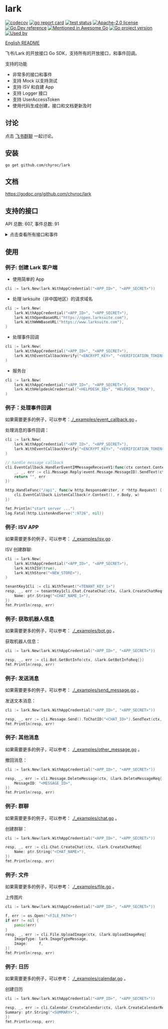 # lark

[![codecov](https://codecov.io/gh/chyroc/lark/branch/master/graph/badge.svg?token=Z73T6YFF80)](https://codecov.io/gh/chyroc/lark)
[![go report card](https://goreportcard.com/badge/github.com/chyroc/lark "go report card")](https://goreportcard.com/report/github.com/chyroc/lark)
[![test status](https://github.com/chyroc/lark/actions/workflows/test.yml/badge.svg)](https://github.com/chyroc/lark/actions)
[![Apache-2.0 license](https://img.shields.io/badge/License-Apache%202.0-brightgreen.svg)](https://opensource.org/licenses/Apache-2.0)
[![Go.Dev reference](https://img.shields.io/badge/go.dev-reference-blue?logo=go&logoColor=white)](https://pkg.go.dev/github.com/chyroc/lark)
[![Mentioned in Awesome Go](https://awesome.re/mentioned-badge.svg)](https://github.com/avelino/awesome-go)
[![Go project version](https://badge.fury.io/go/github.com%2Fchyroc%2Flark.svg)](https://badge.fury.io/go/github.com%2Fchyroc%2Flark)
[![Used by](https://github-used-by.chyroc.cn/chyroc/lark.svg)]()

[English README](./README.md)

飞书/Lark 的开放接口 Go SDK，支持所有的开放接口，和事件回调。

支持的功能

- 非常多的接口和事件
- 支持 Mock 以支持测试
- 支持 ISV 和自建 App
- 支持 Logger 接口
- 支持 UserAccessToken
- 使用代码生成创建，接口和文档更新及时

## 讨论

⁣点击 [飞书群聊](https://applink.feishu.cn/client/chat/chatter/add_by_link?link_token=985n4cf0-70d7-444c-909f-98885892c233) 一起讨论。

## 安装

```shell
go get github.com/chyroc/lark
```

## 文档

https://godoc.org/github.com/chyroc/lark

## 支持的接口

API 总数: 607, 事件总数: 91

<details>
  <summary>
    点击查看所有接口和事件
  </summary>

- ACS
  - GetACSAccessRecordList
  - GetACSAccessRecordPhoto
  - GetACSDeviceList
  - GetACSUser
  - GetACSUserFace
  - GetACSUserList
  - UpdateACSUser
  - UpdateACSUserFace
- AI
  - DetectTextLanguage
  - RecognizeBasicImage
  - RecognizeSpeechFile
  - RecognizeSpeechStream
  - TranslateText
- Admin
  - AdminResetPassword
  - GetAdminDeptStats
  - GetAdminUserStats
- AppLink
  - OpenBot
  - OpenCalender
  - OpenCalenderAccount
  - OpenCalenderEventCreate
  - OpenCalenderView
  - OpenChat
  - OpenDocs
  - OpenLark
  - OpenMiniProgram
  - OpenSSOLogin
  - OpenScan
  - OpenTask
  - OpenTaskCreate
  - OpenTaskDetail
  - OpenTaskTab
  - OpenWebApp
  - OpenWebURL
- Application
  - CheckUserIsInApplicationPaidScope
  - GetApplication
  - GetApplicationAppAdminUserList
  - GetApplicationAppList
  - GetApplicationAppVisibility
  - GetApplicationFeedbackList
  - GetApplicationOrder
  - GetApplicationOrderList
  - GetApplicationUnderAuditList
  - GetApplicationUsageOverview
  - GetApplicationUsageTrend
  - GetApplicationUserAdminScope
  - GetApplicationUserVisibleApp
  - GetApplicationVersion
  - IsApplicationUserAdmin
  - UpdateApplication
  - UpdateApplicationAppVisibility
  - UpdateApplicationFeedback
  - UpdateApplicationVersion
- Approval
  - AddApprovalInstanceSign
  - ApproveApprovalInstance
  - CancelApprovalInstance
  - CheckApprovalExternalInstance
  - CreateApproval
  - CreateApprovalCarbonCopy
  - CreateApprovalExternalApproval
  - CreateApprovalExternalInstance
  - CreateApprovalInstance
  - GetApproval
  - GetApprovalExternalList
  - GetApprovalInstance
  - GetApprovalInstanceList
  - GetApprovalUserTaskList
  - PreviewApprovalInstance
  - RejectApprovalInstance
  - RollbackApprovalInstance
  - SearchApprovalCarbonCopy
  - SearchApprovalInstance
  - SearchApprovalTask
  - SendApprovalMessage
  - SubscribeApprovalSubscription
  - TransferApprovalInstance
  - UnsubscribeApprovalSubscription
  - UpdateApprovalMessage
  - UploadApprovalFile
- Attendance
  - BatchCreateAttendanceUserDailyShift
  - BatchCreateAttendanceUserFlow
  - BatchGetAttendanceUserFlow
  - CreateAttendanceGroup
  - CreateAttendanceShift
  - CreateAttendanceUserApproval
  - CreateAttendanceUserTaskRemedy
  - DeleteAttendanceGroup
  - DeleteAttendanceShift
  - DownloadAttendanceFile
  - GetAttendanceGroup
  - GetAttendanceGroupList
  - GetAttendanceShift
  - GetAttendanceShiftDetail
  - GetAttendanceShiftList
  - GetAttendanceUserApproval
  - GetAttendanceUserDailyShift
  - GetAttendanceUserFlow
  - GetAttendanceUserSettingList
  - GetAttendanceUserStatsData
  - GetAttendanceUserStatsField
  - GetAttendanceUserStatsView
  - GetAttendanceUserTask
  - GetAttendanceUserTaskRemedy
  - GetAttendanceUserTaskRemedyAllowedRemedyList
  - SearchAttendanceGroup
  - UpdateAttendanceRemedyApproval
  - UpdateAttendanceUserSetting
  - UpdateAttendanceUserStatsView
  - UploadAttendanceFile
- Auth
  - GetAccessToken
  - GetUserInfo
  - RefreshAccessToken
  - ResendAppTicket
- Baike
  - CreateBaikeDraft
  - CreateBaikeEntity
  - CreateBaikeUpdate
  - GetBaikeClassificationList
  - GetBaikeEntity
  - GetBaikeEntityList
  - HighlightBaikeEntity
  - MatchBaikeEntity
  - SearchBaikeEntity
  - UpdateBaikeEntity
- Bitable
  - BatchCreateBitableAppRoleMember
  - BatchCreateBitableRecord
  - BatchCreateBitableTable
  - BatchDeleteBitableAppRoleMember
  - BatchDeleteBitableRecord
  - BatchDeleteBitableTable
  - BatchUpdateBitableRecord
  - CreateBitableAppRole
  - CreateBitableAppRoleMember
  - CreateBitableField
  - CreateBitableRecord
  - CreateBitableTable
  - CreateBitableView
  - DeleteBitableAppRole
  - DeleteBitableAppRoleMember
  - DeleteBitableField
  - DeleteBitableRecord
  - DeleteBitableTable
  - DeleteBitableView
  - GetBitableAppRoleList
  - GetBitableAppRoleMemberList
  - GetBitableFieldList
  - GetBitableMeta
  - GetBitableRecord
  - GetBitableRecordList
  - GetBitableTableFormFieldList
  - GetBitableTableList
  - GetBitableViewList
  - UpdateBitableAppRole
  - UpdateBitableField
  - UpdateBitableMeta
  - UpdateBitableRecord
  - UpdateBitableTableFormField
- Bot
  - AddBotToChat
  - GetBotInfo
- Calendar
  - CreateCalendar
  - CreateCalendarACL
  - CreateCalendarEvent
  - CreateCalendarEventAttendee
  - CreateCalendarExchangeBinding
  - CreateCalendarTimeoffEvent
  - DeleteCalendar
  - DeleteCalendarACL
  - DeleteCalendarEvent
  - DeleteCalendarEventAttendee
  - DeleteCalendarExchangeBinding
  - DeleteCalendarTimeoffEvent
  - GenerateCaldavConf
  - GetCalendar
  - GetCalendarACLList
  - GetCalendarEvent
  - GetCalendarEventAttendeeChatMemberList
  - GetCalendarEventAttendeeList
  - GetCalendarEventList
  - GetCalendarExchangeBinding
  - GetCalendarFreeBusyList
  - GetCalendarList
  - GetPrimaryCalendar
  - SearchCalendar
  - SearchCalendarEvent
  - SubscribeCalendar
  - SubscribeCalendarACL
  - SubscribeCalendarChangeEvent
  - SubscribeCalendarEvent
  - UnsubscribeCalendar
  - UpdateCalendar
  - UpdateCalendarEvent
- Chat
  - AddChatMember
  - CreateChat
  - CreateChatManager
  - CreateChatTab
  - DeleteChat
  - DeleteChatManager
  - DeleteChatMember
  - DeleteChatTab
  - DeleteChatTopNotice
  - GetChat
  - GetChatAnnouncement
  - GetChatListOfSelf
  - GetChatMemberList
  - GetChatModeration
  - GetChatOld
  - GetChatTabList
  - IsInChat
  - JoinChat
  - SearchChat
  - SortChatTab
  - UpdateChat
  - UpdateChatAnnouncement
  - UpdateChatModeration
  - UpdateChatTab
  - UpdateChatTopNotice
- Contact
  - AddContactGroupMember
  - BatchAddContactGroupMember
  - BatchDeleteContactGroupMember
  - BatchGetUser
  - BatchGetUserByID
  - BatchGetUserByIDOld
  - BindContactUnitDepartment
  - CreateContactGroup
  - CreateContactUnit
  - CreateDepartment
  - CreateEmployeeTypeEnum
  - CreateUser
  - DeleteContactGroup
  - DeleteContactGroupMember
  - DeleteContactUnit
  - DeleteDepartment
  - DeleteEmployeeTypeEnum
  - DeleteUser
  - GetContactCustomAttrList
  - GetContactGroup
  - GetContactGroupList
  - GetContactGroupMember
  - GetContactMemberGroupList
  - GetContactScopeList
  - GetContactUnit
  - GetContactUnitDepartmentList
  - GetContactUnitList
  - GetDepartment
  - GetDepartmentList
  - GetDepartmentListOld
  - GetEmployeeTypeEnumList
  - GetParentDepartment
  - GetUser
  - GetUserList
  - GetUserListOld
  - SearchDepartment
  - SearchUserOld
  - UnbindContactUnitDepartment
  - UnbindDepartmentChat
  - UpdateContactGroup
  - UpdateContactUnit
  - UpdateDepartment
  - UpdateDepartmentPatch
  - UpdateEmployeeTypeEnumPatch
  - UpdateUser
  - UpdateUserPatch
- Drive
  - AddSheetDimensionRange
  - AddWikiSpaceMember
  - AppendSheetValue
  - BatchDeleteDocxBlock
  - BatchGetDriveMediaTmpDownloadURL
  - BatchGetSheetValue
  - BatchSetSheetStyle
  - BatchSetSheetValue
  - BatchUpdateSheet
  - CheckDriveMemberPermission
  - CopyDriveFile
  - CopyWikiNode
  - CreateDocx
  - CreateDocxBlock
  - CreateDriveComment
  - CreateDriveDoc
  - CreateDriveExportTask
  - CreateDriveFile
  - CreateDriveFileSubscription
  - CreateDriveFolder
  - CreateDriveImportTask
  - CreateDriveMemberPermission
  - CreateDriveMemberPermissionOld
  - CreateSheet
  - CreateSheetConditionFormat
  - CreateSheetDataValidationDropdown
  - CreateSheetFilter
  - CreateSheetFilterView
  - CreateSheetFilterViewCondition
  - CreateSheetFloatImage
  - CreateSheetProtectedDimension
  - CreateWikiNode
  - CreateWikiSpace
  - DeleteDriveComment
  - DeleteDriveFile
  - DeleteDriveMemberPermission
  - DeleteDriveMemberPermissionOld
  - DeleteDriveSheetFile
  - DeleteSheetConditionFormat
  - DeleteSheetDataValidationDropdown
  - DeleteSheetDimensionRange
  - DeleteSheetFilter
  - DeleteSheetFilterView
  - DeleteSheetFilterViewCondition
  - DeleteSheetFloatImage
  - DeleteSheetProtectedDimension
  - DeleteWikiSpaceMember
  - DownloadDriveExportTask
  - DownloadDriveFile
  - DownloadDriveMedia
  - FindSheet
  - FinishUploadDriveFile
  - FinishUploadDriveMedia
  - GetDocxBlock
  - GetDocxBlockListOfBlock
  - GetDocxBlockListOfDocument
  - GetDocxDocument
  - GetDocxDocumentRawContent
  - GetDriveComment
  - GetDriveCommentList
  - GetDriveDocContent
  - GetDriveDocMeta
  - GetDriveDocRawContent
  - GetDriveExportTask
  - GetDriveFileList
  - GetDriveFileMeta
  - GetDriveFileStatistics
  - GetDriveFileSubscription
  - GetDriveFileTask
  - GetDriveFolderChildren
  - GetDriveFolderMeta
  - GetDriveImportTask
  - GetDriveMemberPermissionList
  - GetDrivePublicPermission
  - GetDriveRootFolderMeta
  - GetSheetConditionFormat
  - GetSheetDataValidationDropdown
  - GetSheetFilter
  - GetSheetFilterView
  - GetSheetFilterViewCondition
  - GetSheetFloatImage
  - GetSheetMeta
  - GetSheetProtectedDimension
  - GetSheetValue
  - GetWikiNode
  - GetWikiNodeList
  - GetWikiSpace
  - GetWikiSpaceList
  - GetWikiTask
  - ImportSheet
  - InsertSheetDimensionRange
  - MergeSheetCell
  - MoveDocsToWiki
  - MoveDriveFile
  - MoveSheetDimension
  - MoveWikiNode
  - PartUploadDriveFile
  - PartUploadDriveMedia
  - PrepareUploadDriveFile
  - PrepareUploadDriveMedia
  - PrependSheetValue
  - QuerySheetFilterView
  - QuerySheetFilterViewCondition
  - QuerySheetFloatImage
  - ReplaceSheet
  - SearchDriveFile
  - SetSheetStyle
  - SetSheetValue
  - SetSheetValueImage
  - SubscribeDriveFile
  - TransferDriveMemberPermission
  - UnmergeSheetCell
  - UpdateDocxBlock
  - UpdateDriveComment
  - UpdateDriveCommentPatch
  - UpdateDriveDocContent
  - UpdateDriveFileSubscription
  - UpdateDriveMemberPermission
  - UpdateDriveMemberPermissionOld
  - UpdateDrivePublicPermission
  - UpdateSheetConditionFormat
  - UpdateSheetDataValidationDropdown
  - UpdateSheetDimensionRange
  - UpdateSheetFilter
  - UpdateSheetFilterView
  - UpdateSheetFilterViewCondition
  - UpdateSheetFloatImage
  - UpdateSheetProperty
  - UpdateSheetProtectedDimension
  - UpdateWikiNodeTitle
  - UpdateWikiSpaceSetting
  - UploadDriveFile
  - UploadDriveMedia
- EHR
  - DownloadEHRAttachments
  - GetEHREmployeeList
- Event
  - GetEventOutboundIpList
- EventCallback
  - EventV1AddBot
  - EventV1AddUserToChat
  - EventV1AppOpen
  - EventV1AppStatusChange
  - EventV1AppTicket
  - EventV1AppUninstalled
  - EventV1ApprovalCc
  - EventV1ApprovalInstance
  - EventV1ApprovalTask
  - EventV1ChatDisband
  - EventV1LeaveApprovalV2
  - EventV1OrderPaid
  - EventV1OutApproval
  - EventV1P2PChatCreate
  - EventV1ReceiveMessage
  - EventV1RemedyApproval
  - EventV1RemoveBot
  - EventV1RemoveUserFromChat
  - EventV1RevokeAddUserFromChat
  - EventV1ShiftApproval
  - EventV1ThirdPartyMeetingRoomEventCreated
  - EventV1ThirdPartyMeetingRoomEventDeleted
  - EventV1ThirdPartyMeetingRoomEventUpdated
  - EventV1TripApproval
  - EventV1WorkApproval
  - EventV2ACSAccessRecordCreatedV1
  - EventV2ACSUserUpdatedV1
  - EventV2ApplicationApplicationAppVersionAuditV6
  - EventV2ApplicationApplicationAppVersionPublishApplyV6
  - EventV2ApplicationApplicationAppVersionPublishRevokeV6
  - EventV2ApplicationApplicationCreatedV6
  - EventV2ApplicationApplicationFeedbackCreatedV6
  - EventV2ApplicationApplicationFeedbackUpdatedV6
  - EventV2ApplicationApplicationVisibilityAddedV6
  - EventV2ApprovalApprovalUpdatedV4
  - EventV2CalendarCalendarACLCreatedV4
  - EventV2CalendarCalendarACLDeletedV4
  - EventV2CalendarCalendarChangedV4
  - EventV2CalendarCalendarEventChangedV4
  - EventV2ContactCustomAttrEventUpdatedV3
  - EventV2ContactDepartmentCreatedV3
  - EventV2ContactDepartmentDeletedV3
  - EventV2ContactDepartmentUpdatedV3
  - EventV2ContactEmployeeTypeEnumActivedV3
  - EventV2ContactEmployeeTypeEnumCreatedV3
  - EventV2ContactEmployeeTypeEnumDeactivatedV3
  - EventV2ContactEmployeeTypeEnumDeletedV3
  - EventV2ContactEmployeeTypeEnumUpdatedV3
  - EventV2ContactScopeUpdatedV3
  - EventV2ContactUserCreatedV3
  - EventV2ContactUserDeletedV3
  - EventV2ContactUserUpdatedV3
  - EventV2DriveFileBitableRecordChangedV1
  - EventV2DriveFileDeletedV1
  - EventV2DriveFileEditV1
  - EventV2DriveFilePermissionMemberAddedV1
  - EventV2DriveFilePermissionMemberRemovedV1
  - EventV2DriveFileReadV1
  - EventV2DriveFileTitleUpdatedV1
  - EventV2DriveFileTrashedV1
  - EventV2HelpdeskNotificationApproveV1
  - EventV2HelpdeskTicketCreatedV1
  - EventV2HelpdeskTicketMessageCreatedV1
  - EventV2HelpdeskTicketUpdatedV1
  - EventV2IMChatDisbandedV1
  - EventV2IMChatMemberBotAddedV1
  - EventV2IMChatMemberBotDeletedV1
  - EventV2IMChatMemberUserAddedV1
  - EventV2IMChatMemberUserDeletedV1
  - EventV2IMChatMemberUserWithdrawnV1
  - EventV2IMChatUpdatedV1
  - EventV2IMMessageReactionCreatedV1
  - EventV2IMMessageReactionDeletedV1
  - EventV2IMMessageReadV1
  - EventV2IMMessageReceiveV1
  - EventV2MeetingRoomMeetingRoomCreatedV1
  - EventV2MeetingRoomMeetingRoomDeletedV1
  - EventV2MeetingRoomMeetingRoomStatusChangedV1
  - EventV2MeetingRoomMeetingRoomUpdatedV1
  - EventV2TaskTaskCommentUpdatedV1
  - EventV2TaskTaskUpdateTenantV1
  - EventV2TaskTaskUpdatedV1
  - EventV2VCMeetingJoinMeetingV1
  - EventV2VCMeetingLeaveMeetingV1
  - EventV2VCMeetingMeetingEndedV1
  - EventV2VCMeetingMeetingStartedV1
  - EventV2VCMeetingRecordingEndedV1
  - EventV2VCMeetingRecordingReadyV1
  - EventV2VCMeetingRecordingStartedV1
  - EventV2VCMeetingShareEndedV1
  - EventV2VCMeetingShareStartedV1
- File
  - DownloadFile
  - DownloadImage
  - UploadFile
  - UploadImage
- Helpdesk
  - AnswerHelpdeskTicketUserQuery
  - CancelApproveHelpdeskNotification
  - CancelSendHelpdeskNotification
  - CreateHelpdeskAgentSchedule
  - CreateHelpdeskAgentSkill
  - CreateHelpdeskCategory
  - CreateHelpdeskFAQ
  - CreateHelpdeskNotification
  - CreateHelpdeskTicketCustomizedField
  - DeleteHelpdeskAgentSchedule
  - DeleteHelpdeskAgentSkill
  - DeleteHelpdeskCategory
  - DeleteHelpdeskFAQ
  - DeleteHelpdeskTicketCustomizedField
  - DownloadHelpdeskTicketImage
  - ExecuteSendHelpdeskNotification
  - GetHelpdeskAgentEmail
  - GetHelpdeskAgentSchedule
  - GetHelpdeskAgentScheduleList
  - GetHelpdeskAgentSkill
  - GetHelpdeskAgentSkillList
  - GetHelpdeskAgentSkillRuleList
  - GetHelpdeskCategory
  - GetHelpdeskCategoryList
  - GetHelpdeskFAQ
  - GetHelpdeskFAQImage
  - GetHelpdeskFAQList
  - GetHelpdeskNotification
  - GetHelpdeskTicket
  - GetHelpdeskTicketCustomizedField
  - GetHelpdeskTicketCustomizedFieldList
  - GetHelpdeskTicketCustomizedFields
  - GetHelpdeskTicketList
  - GetHelpdeskTicketMessageList
  - PreviewHelpdeskNotification
  - SearchHelpdeskFAQ
  - SendHelpdeskMessage
  - SendHelpdeskTicketMessage
  - StartHelpdeskService
  - SubmitApproveHelpdeskNotification
  - SubscribeHelpdeskEvent
  - UnsubscribeHelpdeskEvent
  - UpdateHelpdeskAgent
  - UpdateHelpdeskAgentSchedule
  - UpdateHelpdeskAgentSkill
  - UpdateHelpdeskCategory
  - UpdateHelpdeskFAQ
  - UpdateHelpdeskNotification
  - UpdateHelpdeskTicket
  - UpdateHelpdeskTicketCustomizedField
- Hire
  - CreateHireApplication
  - CreateHireNote
  - GetHireApplication
  - GetHireApplicationInterviewList
  - GetHireApplicationList
  - GetHireAttachment
  - GetHireAttachmentPreview
  - GetHireEmployee
  - GetHireEmployeeByApplication
  - GetHireJob
  - GetHireJobManager
  - GetHireJobProcessList
  - GetHireNote
  - GetHireNoteList
  - GetHireOfferByApplication
  - GetHireOfferSchema
  - GetHireReferralByApplication
  - GetHireResumeSource
  - GetHireTalent
  - MakeHireTransferOnboardByApplication
  - TerminateHireApplication
  - UpdateHireEmployee
  - UpdateHireNote
- HumanAuth
  - CreateIdentity
  - CropFaceVerifyImage
  - GetFaceVerifyAuthResult
  - UploadFaceVerifyImage
- Jssdk
  - GetJssdkTicket
- Mail
  - ClearPublicMailboxMember
  - CreateMailGroup
  - CreateMailGroupAlias
  - CreateMailGroupMember
  - CreateMailGroupPermissionMember
  - CreateMailPublicMailboxAlias
  - CreateMailUserMailboxAlias
  - CreatePublicMailbox
  - CreatePublicMailboxMember
  - DeleteMailGroup
  - DeleteMailGroupAlias
  - DeleteMailGroupMember
  - DeleteMailGroupPermissionMember
  - DeleteMailPublicMailboxAlias
  - DeleteMailUserMailbox
  - DeleteMailUserMailboxAlias
  - DeletePublicMailbox
  - DeletePublicMailboxMember
  - GetMailGroup
  - GetMailGroupAliasList
  - GetMailGroupList
  - GetMailGroupMember
  - GetMailGroupMemberList
  - GetMailGroupPermissionMember
  - GetMailGroupPermissionMemberList
  - GetMailPublicMailboxAliasList
  - GetMailUser
  - GetMailUserMailboxAliasList
  - GetPublicMailbox
  - GetPublicMailboxList
  - GetPublicMailboxMember
  - GetPublicMailboxMemberList
  - UpdateMailGroup
  - UpdateMailGroupPatch
  - UpdatePublicMailbox
  - UpdatePublicMailboxPatch
- MeetingRoom
  - BatchGetMeetingRoomBuilding
  - BatchGetMeetingRoomBuildingID
  - BatchGetMeetingRoomFreebusy
  - BatchGetMeetingRoomRoom
  - BatchGetMeetingRoomRoomID
  - BatchGetMeetingRoomSummary
  - CreateMeetingRoomBuilding
  - CreateMeetingRoomRoom
  - DeleteMeetingRoomBuilding
  - DeleteMeetingRoomRoom
  - GetMeetingRoomBuildingList
  - GetMeetingRoomCountryList
  - GetMeetingRoomCustomization
  - GetMeetingRoomDistrictList
  - GetMeetingRoomRoomList
  - ReplyMeetingRoomInstance
  - UpdateMeetingRoomBuilding
  - UpdateMeetingRoomRoom
- Message
  - BatchDeleteMessage
  - BatchSendOldRawMessage
  - CreateMessageReaction
  - DeleteEphemeralMessage
  - DeleteMessage
  - DeleteMessageReaction
  - GetBatchSentMessageProgress
  - GetBatchSentMessageReadUser
  - GetMessage
  - GetMessageFile
  - GetMessageList
  - GetMessageReactionList
  - GetMessageReadUserList
  - ReplyRawMessage
  - SendEphemeralMessage
  - SendRawMessage
  - SendRawMessageOld
  - SendUrgentAppMessage
  - SendUrgentPhoneMessage
  - SendUrgentSmsMessage
  - UpdateMessage
  - UpdateMessageDelay
- OKR
  - BatchGetOKR
  - GetOKRPeriodList
  - GetUserOKRList
- Passport
  - GetPassportSession
- Search
  - CreateSearchDataSource
  - CreateSearchDataSourceItem
  - DeleteSearchDataSource
  - DeleteSearchDataSourceItem
  - GetSearchDataSource
  - GetSearchDataSourceItem
  - GetSearchDataSourceList
  - UpdateSearchDataSource
- Task
  - CompleteTask
  - CreateTask
  - CreateTaskCollaborator
  - CreateTaskComment
  - CreateTaskFollower
  - CreateTaskReminder
  - DeleteTask
  - DeleteTaskCollaborator
  - DeleteTaskComment
  - DeleteTaskFollower
  - DeleteTaskReminder
  - GetTask
  - GetTaskCollaboratorList
  - GetTaskComment
  - GetTaskCommentList
  - GetTaskFollowerList
  - GetTaskList
  - GetTaskReminderList
  - UncompleteTask
  - UpdateTask
  - UpdateTaskComment
- Tenant
  - GetTenant
- VC
  - ApplyVCReserve
  - DeleteVCReserve
  - EndVCMeeting
  - GetVCDailyReport
  - GetVCMeeting
  - GetVCMeetingRecording
  - GetVCReserve
  - GetVCReserveActiveMeeting
  - GetVCRoomConfig
  - GetVCTopUserReport
  - InviteVCMeeting
  - KickoutVCMeeting
  - ListVCMeetingByNo
  - SetVCHostMeeting
  - SetVCPermissionMeetingRecording
  - SetVCRoomConfig
  - StartVCMeetingRecording
  - StopVCMeetingRecording
  - UpdateVCReserve


</details>

## 使用

### 例子: 创建 Lark 客户端

- 使用简单的 App

```go
cli := lark.New(lark.WithAppCredential("<APP_ID>", "<APP_SECRET>"))
```

- 处理 larksuite（非中国地区）的请求域名

```go
cli := lark.New(
    lark.WithAppCredential("<APP_ID>", "<APP_SECRET>"),
    lark.WithOpenBaseURL("https://open.larksuite.com"),
    lark.WithWWWBaseURL("https://www.larksuite.com"),
)
```

- 处理事件回调

```go
cli := lark.New(
    lark.WithAppCredential("<APP_ID>", "<APP_SECRET>"),
    lark.WithEventCallbackVerify("<ENCRYPT_KEY>", "<VERIFICATION_TOKEN>"),
)
```

- 服务台

```go
cli := lark.New(
    lark.WithAppCredential("<APP_ID>", "<APP_SECRET>"),
    lark.WithHelpdeskCredential("<HELPDESK_ID>", "HELPDESK_TOKEN"),
)
```

### 例子：处理事件回调

如果需要更多的例子，可以参考：[./_examples/event_callback.go](./_examples/event_callback.go) 。

处理消息的事件回调：

```go
cli := lark.New(
    lark.WithAppCredential("<APP_ID>", "<APP_SECRET>"),
    lark.WithEventCallbackVerify("<ENCRYPT_KEY>", "<VERIFICATION_TOKEN>"),
)

// handle message callback
cli.EventCallback.HandlerEventIMMessageReceiveV1(func(ctx context.Context, cli *lark.Lark, schema string, header *lark.EventV2Header, event *lark.EventV2IMMessageReceiveV1) (string, error) {
    _, _, err := cli.Message.Reply(event.Message.MessageID).SendText(ctx, "hi, "+event.Message.Content)
    return "", err
})

http.HandleFunc("/api", func(w http.ResponseWriter, r *http.Request) {
    cli.EventCallback.ListenCallback(r.Context(), r.Body, w)
})

fmt.Println("start server ...")
log.Fatal(http.ListenAndServe(":9726", nil))
```

### 例子: ISV APP

如果需要更多的例子，可以参考： [./_examples/isv.go](./_examples/isv.go) .

ISV 创建群聊:

```go
cli := lark.New(
    lark.WithAppCredential("<APP_ID>", "<APP_SECRET>"),
    lark.WithISV(true),
    lark.WithStore("<NEW_STORE>"),
)

tenantKey1Cli := cli.WithTenant("<TENANT_KEY_1>")
resp, _, err := tenantKey1cli.Chat.CreateChat(ctx, &lark.CreateChatReq{
    Name: ptr.String("<CHAT_NAME_1>"),
})
fmt.Println(resp, err)
```

### 例子: 获取机器人信息

如果需要更多的例子，可以参考： [./_examples/bot.go](./_examples/bot.go) 。

获取机器人信息：

```go
cli := lark.New(lark.WithAppCredential("<APP_ID>", "<APP_SECRET>"))

resp, _, err := cli.Bot.GetBotInfo(ctx, &lark.GetBotInfoReq{})
fmt.Println(resp, err)
```

### 例子: 发送消息

如果需要更多的例子，可以参考： [./_examples/send_message.go](./_examples/send_message.go) 。

发送文本消息：

```go
cli := lark.New(lark.WithAppCredential("<APP_ID>", "<APP_SECRET>"))

resp, _, err := cli.Message.Send().ToChatID("<CHAT_ID>").SendText(ctx, "<TEXT>")
fmt.Println(resp, err)
```

### 例子: 其他消息

如果需要更多的例子，可以参考： [./_examples/other_message.go](./_examples/other_message.go) 。

撤回消息：

```go
cli := lark.New(lark.WithAppCredential("<APP_ID>", "<APP_SECRET>"))

resp, _, err := cli.Message.DeleteMessage(ctx, &lark.DeleteMessageReq{
    MessageID: "<MESSAGE_ID>",
})
fmt.Println(resp, err)
```

### 例子: 群聊

如果需要更多的例子，可以参考： [./_examples/chat.go](./_examples/chat.go) 。

创建群聊：

```go
cli := lark.New(lark.WithAppCredential("<APP_ID>", "<APP_SECRET>"))

resp, _, err := cli.Chat.CreateChat(ctx, &lark.CreateChatReq{
    Name: ptr.String("<CHAT_NAME>"),
})
fmt.Println(resp, err)
```

### 例子: 文件

如果需要更多的例子，可以参考： [./_examples/file.go](./_examples/file.go) 。

上传图片

```go
cli := lark.New(lark.WithAppCredential("<APP_ID>", "<APP_SECRET>"))

f, err := os.Open("<FILE_PATH>")
if err != nil {
    panic(err)
}
resp, _, err := cli.File.UploadImage(ctx, &lark.UploadImageReq{
    ImageType: lark.ImageTypeMessage,
    Image:     f,
})
fmt.Println(resp, err)
```

### 例子: 日历

如果需要更多的例子，可以参考： [./_examples/calendar.go](./_examples/calendar.go) 。

创建日历

```go
cli := lark.New(lark.WithAppCredential("<APP_ID>", "<APP_SECRET>"))

resp, _, err := cli.Calendar.CreateCalendar(ctx, &lark.CreateCalendarReq{
Summary: ptr.String("<SUMMARY>"),
})
fmt.Println(resp, err)
```
